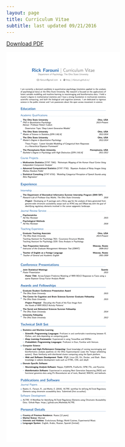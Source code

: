 ```yaml
---
layout: page
title: Curriculum Vitae
subtitle: last updated 09/21/2016
---
```

<div>
<body>
<p><a href="/assets/files/CV.pdf"  
       onclick="var that=this;
       _gaq.push(['_trackEvent','Download','PDF',this.href]); 
       setTimeout(function(){location.href=that.href;},200);
       return false;" class = "btn btn-default"><i class="fa fa-file-text-o fa-1x"></i> Download PDF</a>
    </p>
 <img src="/assets/img/CV.jpeg" alt="CV" >
</body>
</div>
